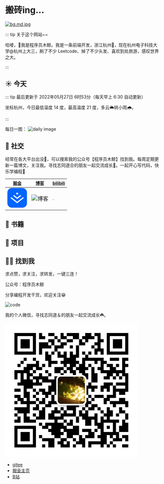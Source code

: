 # 搬砖ing...

[![bg.md.jpg](http://180.76.145.206:880/images/2022/05/28/bg.md.jpg)](http://180.76.145.206:880/image/UIb)

::: tip 关于这个网站~~

哈喽，👋我是程序员木鲸。我是一条前端开发，浙江杭州👴，现在杭州电子科技大学@杭州上大三，刷了不少 Leetcode、掉了不少头发、喜欢到处旅游，感叹世界之大。

:::

## ☀️ 今天

::: tip 最后更新于 2022年05月27日 6时53分（每天早上 6:30 自动更新）

坐标杭州，今日最低温度 14 度，最高温度 21 度，多云🌥️转小雨🌧️。

:::

每日一图：
![daily image](https://wallroom.io/img/1920x1080/bg-37901e1.jpg)


## 🙌 社交

经常在各大平台出没👻，可以搜索我的公众号【程序员木鲸】找到我。每周定期更新一篇博文，关注我。寻找志同道合的朋友一起交流成长🌻。一起开心写代码，快乐学编程💪

| [掘金](https://juejin.cn/user/127971529335368)               | [博客](http://180.76.145.206:999/)                           | [bilibili](https://space.bilibili.com/473874663)             |
| ------------------------------------------------------------ | ------------------------------------------------------------ | ------------------------------------------------------------ |
| [<img src="./assets/juejin.jpeg" alt="掘金" style="zoom:25%;" />](http://180.76.145.206:880/images/2022/05/28/juejin.png) | <img src="http://180.76.145.206:880/images/2022/05/28/icons8--64.png" alt="博客" style="zoom:125%;" /> | [<img src="http://180.76.145.206:880/images/2022/05/28/bilibili.jpg" alt="bilibili" style="zoom:12%;" />](https://space.bilibili.com/473874663) |


## 📘 书籍





## 💼 项目





## 🙋‍♂️ 找到我

求点赞，求关注，求转发，一键三连！

公众号：程序员木鲸

分享编程开发干货，欢迎关注😁

![code](./assets/gongzhonghao.png)

我的个人微信，寻找志同道＆的朋友一起交流成长☘️。

![code](./assets/weixin.png)

- [gitee](https://gitee.com/clover99)
- [掘金主页](https://juejin.cn/user/127971529335368)
- [B站](https://space.bilibili.com/473874663)



